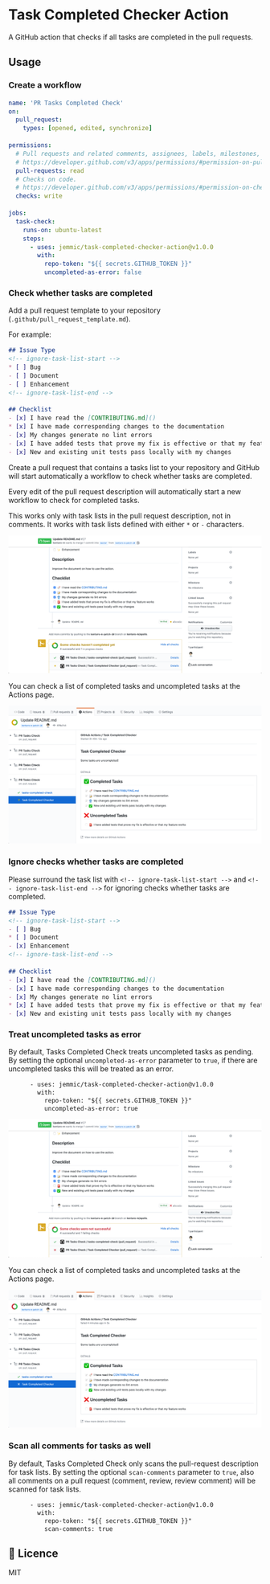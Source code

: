 # Task Completed Checker Action
A GitHub action that checks if all tasks are completed in the pull requests.

## Usage

### Create a workflow
```yml
name: 'PR Tasks Completed Check'
on:
  pull_request:
    types: [opened, edited, synchronize]

permissions:
  # Pull requests and related comments, assignees, labels, milestones, and merges.
  # https://developer.github.com/v3/apps/permissions/#permission-on-pull-requests
  pull-requests: read
  # Checks on code.
  # https://developer.github.com/v3/apps/permissions/#permission-on-checks
  checks: write

jobs:
  task-check:
    runs-on: ubuntu-latest
    steps:
      - uses: jemmic/task-completed-checker-action@v1.0.0
        with:
          repo-token: "${{ secrets.GITHUB_TOKEN }}"
          uncompleted-as-error: false
```

### Check whether tasks are completed
Add a pull request template to your repository (`.github/pull_request_template.md`).

For example: 
```markdown
## Issue Type
<!-- ignore-task-list-start -->
* [ ] Bug
- [ ] Document
- [ ] Enhancement
<!-- ignore-task-list-end -->

## Checklist
- [x] I have read the [CONTRIBUTING.md]()
* [x] I have made corresponding changes to the documentation
- [x] My changes generate no lint errors
- [x] I have added tests that prove my fix is effective or that my feature works
- [x] New and existing unit tests pass locally with my changes
```

Create a pull request that contains a tasks list to your repository and GitHub will start automatically a workflow to check whether tasks are completed.

Every edit of the pull request description will automatically start a new workflow to check for completed tasks.

This works only with task lists in the pull request description, not in comments.
It works with task lists defined with either `*` or `-` characters.

![Check whether tasks are completed](check_result.png)

You can check a list of completed tasks and uncompleted tasks at the Actions page.

![Check a list of completed/uncompleted tasks](actions_console.png)

### Ignore checks whether tasks are completed
Please surround the task list with `<!-- ignore-task-list-start -->` and `<!-- ignore-task-list-end -->` for ignoring checks whether tasks are completed.

```markdown
## Issue Type
<!-- ignore-task-list-start -->
- [ ] Bug
* [ ] Document
- [x] Enhancement
<!-- ignore-task-list-end -->

## Checklist
- [x] I have read the [CONTRIBUTING.md]()
- [x] I have made corresponding changes to the documentation
- [x] My changes generate no lint errors
* [x] I have added tests that prove my fix is effective or that my feature works
- [x] New and existing unit tests pass locally with my changes
```

### Treat uncompleted tasks as error
By default, Tasks Completed Check treats uncompleted tasks as pending.
By setting the optional `uncompleted-as-error` parameter to `true`, if there are uncompleted tasks this will be treated as an error.
```
      - uses: jemmic/task-completed-checker-action@v1.0.0
        with:
          repo-token: "${{ secrets.GITHUB_TOKEN }}"
          uncompleted-as-error: true
```

![Check whether tasks are completed (treated as error)](check_result_error.png)

You can check a list of completed tasks and uncompleted tasks at the Actions page.

![Check a list of completed/uncompleted tasks (treated as error)](actions_console_error.png)

### Scan all comments for tasks as well
By default, Tasks Completed Check only scans the pull-request description for task lists.
By setting the optional `scan-comments` parameter to `true`, also all comments on a pull request (comment, review, review comment) will be scanned for task lists.
```
      - uses: jemmic/task-completed-checker-action@v1.0.0
        with:
          repo-token: "${{ secrets.GITHUB_TOKEN }}"
          scan-comments: true
```

## :memo: Licence
MIT